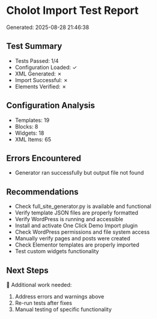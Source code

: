 # Cholot Import Test Report
Generated: 2025-08-28 21:46:38

## Test Summary
- Tests Passed: 1/4
- Configuration Loaded: ✓
- XML Generated: ✗
- Import Successful: ✗
- Elements Verified: ✗

## Configuration Analysis
- Templates: 19
- Blocks: 8
- Widgets: 18
- XML Items: 65

## Errors Encountered
- Generator ran successfully but output file not found

## Recommendations
- Check full_site_generator.py is available and functional
- Verify template JSON files are properly formatted
- Verify WordPress is running and accessible
- Install and activate One Click Demo Import plugin
- Check WordPress permissions and file system access
- Manually verify pages and posts were created
- Check Elementor templates are properly imported
- Test custom widgets functionality

## Next Steps
🔧 Additional work needed:
1. Address errors and warnings above
2. Re-run tests after fixes
3. Manual testing of specific functionality
